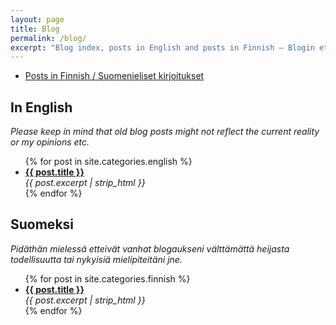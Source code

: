 ```yaml
---
layout: page
title: Blog
permalink: /blog/
excerpt: "Blog index, posts in English and posts in Finnish — Blogin etusivu, postaukset englanniksi ja postaukset suomeksi."
---
```


* [Posts in Finnish / Suomenieliset kirjoitukset](#suomeksi)

## In English

*Please keep in mind that old blog posts might not reflect the current
 reality or my opinions etc.*

<ul>
  {% for post in site.categories.english %}
    <li>
        <strong><a href="{{ post.url }}">{{ post.title }}</a></strong><br />
        <em>{{ post.excerpt | strip_html }}</em>
    </li>
  {% endfor %}
</ul>

## Suomeksi

*Pidäthän mielessä etteivät vanhat blogaukseni välttämättä heijasta
 todellisuutta tai nykyisiä mielipiteitäni jne.*

<ul>
  {% for post in site.categories.finnish %}
    <li>
        <strong><a href="{{ post.url }}">{{ post.title }}</a></strong><br />
        <em>{{ post.excerpt | strip_html }}</em>
    </li>
  {% endfor %}
</ul>
